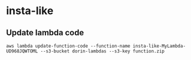 # insta-like

## Update lambda code

```
aws lambda update-function-code --function-name insta-like-MyLambda-UD968JQWTOML --s3-bucket dorin-lambdas --s3-key function.zip
```
